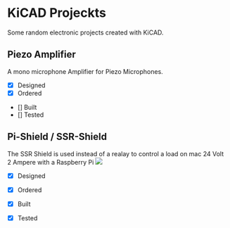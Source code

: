 # KiCAD Projeckts
Some random electronic projects created with KiCAD. 

## Piezo Amplifier
A mono microphone Amplifier for Piezo Microphones.

- [X] Designed
- [X] Ordered
- [] Built
- [] Tested


## Pi-Shield / SSR-Shield
The SSR Shield is used instead of a realay to control a load on mac 24 Volt 2 Ampere with a Raspberry Pi
<img src="SSR-Shiled-v1.png">

- [X] Designed
- [X] Ordered
- [X] Built
- [X] Tested

